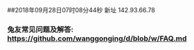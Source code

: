 ##2018年09月28日07时08分44秒 新址 142.93.66.78
### 兔友常见问题及解答: https://github.com/wanggonging/d/blob/w/FAQ.md
